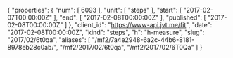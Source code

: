 {
  "properties": {
    "num": [
      6093
    ],
    "unit": [
      "steps"
    ],
    "start": [
      "2017-02-07T00:00:00Z"
    ],
    "end": [
      "2017-02-08T00:00:00Z"
    ],
    "published": [
      "2017-02-08T00:00:00Z"
    ]
  },
  "client_id": "https://www-api.jvt.me/fit",
  "date": "2017-02-08T00:00:00Z",
  "kind": "steps",
  "h": "h-measure",
  "slug": "2017/02/6t0qa",
  "aliases": [
    "/mf2/7a4e2948-6a2c-44b6-8181-8978eb28c0ab/",
    "/mf2/2017/02/6t0qa",
    "/mf2/2017/02/6T0Qa"
  ]
}
